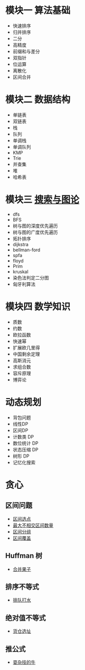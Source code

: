 # 模块一 算法基础
* 快速排序
* 归并排序
* 二分
* 高精度
* 前缀和与差分
* 双指针
* 位运算
* 离散化
* 区间合并

# 模块二 数据结构
* 单链表
* 双链表
* 栈
* 队列
* 单调栈
* 单调队列
* KMP
* Trie
* 并查集
* 堆
* 哈希表
# 模块三 [搜索与图论](./acwing_search_graph.md)
* dfs
* BFS
* 树与图的深度优先遍历
* 树与图的广度优先遍历
* 拓扑排序
* dijkstra
* bellman-ford
* spfa
* floyd
* Prim
* kruskal
* 染色法判定二分图
* 匈牙利算法
# 模块四 数学知识
* 质数
* 约数
* 欧拉函数
* 快速幂
* 扩展欧几里得
* 中国剩余定理
* 高斯消元
* 求组合数
* 容斥原理
* 博弈论

# 动态规划
* 背包问题
* 线性DP
* 区间DP
* 计数类 DP
* 数位统计 DP
* 状态压缩 DP
* 树形 DP
* 记忆化搜索

# 贪心
## 区间问题
* [区间选点](acwing/acwing.905.cpp)
* [最大不相交区间数量](acwing/acwing.908.cpp)
* [区间分组](acwing/acwing.906.cpp)
* [区间覆盖](acwing/acwing.907.cpp)

## Huffman 树
* [合并果子](acwing/acwing.148.cpp)

## 排序不等式
* [排队打水](acwing/acwing.913.cpp)

## 绝对值不等式
* [货仓选址](acwing/acwing.104.cpp)

## 推公式
* [耍杂技的牛](acwing/acwing.125.cpp)